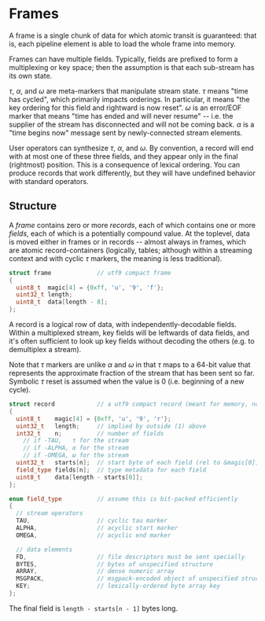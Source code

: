 # Frames
A frame is a single chunk of data for which atomic transit is guaranteed: that is, each pipeline element is able to load the whole frame into memory.

Frames can have multiple fields. Typically, fields are prefixed to form a multiplexing or key space; then the assumption is that each sub-stream has its own state.

_τ_, _α_, and _ω_ are meta-markers that manipulate stream state. _τ_ means "time has cycled", which primarily impacts orderings. In particular, it means "the key ordering for this field and rightward is now reset". _ω_ is an error/EOF marker that means "time has ended and will never resume" -- i.e. the supplier of the stream has disconnected and will not be coming back. _α_ is a "time begins now" message sent by newly-connected stream elements.

User operators can synthesize _τ_, _α_, and _ω_. By convention, a record will end with at most one of these three fields, and they appear only in the final (rightmost) position. This is a consequence of lexical ordering. You can produce records that work differently, but they will have undefined behavior with standard operators.


## Structure
A _frame_ contains zero or more _records_, each of which contains one or more _fields_, each of which is a potentially compound value. At the toplevel, data is moved either in frames or in records -- almost always in frames, which are atomic record-containers (logically, tables; although within a streaming context and with cyclic _τ_ markers, the meaning is less traditional).

```cpp
struct frame             // utf9 compact frame
{
  uint8_t  magic[4] = {0xff, 'u', '9', 'f'};
  uint32_t length;
  uint8_t  data[length - 8];
};
```

A record is a logical row of data, with independently-decodable fields. Within a multiplexed stream, key fields will be leftwards of data fields, and it's often sufficient to look up key fields without decoding the others (e.g. to demultiplex a stream).

Note that _τ_ markers are unlike _α_ and _ω_ in that _τ_ maps to a 64-bit value that represents the approximate fraction of the stream that has been sent so far. Symbolic _τ_ reset is assumed when the value is 0 (i.e. beginning of a new cycle).

```cpp
struct record            // a utf9 compact record (meant for memory, not disk)
{
  uint8_t    magic[4] = {0xff, 'u', '9', 'r'};
  uint32_t   length;     // implied by outside (1) above
  int32_t    n;          // number of fields
    // if -TAU,   τ for the stream
    // if -ALPHA, α for the stream
    // if -OMEGA, ω for the stream
  uint32_t   starts[n];  // start byte of each field (rel to &magic[0])
  field_type fields[n];  // type metadata for each field
  uint8_t    data[length - starts[0]];
};

enum field_type          // assume this is bit-packed efficiently
{
  // stream operators
  TAU,                   // cyclic tau marker
  ALPHA,                 // acyclic start marker
  OMEGA,                 // acyclic end marker

  // data elements
  FD,                    // file descriptors must be sent specially
  BYTES,                 // bytes of unspecified structure
  ARRAY,                 // dense numeric array
  MSGPACK,               // msgpack-encoded object of unspecified structure
  KEY;                   // lexically-ordered byte array key
};
```

The final field is `length - starts[n - 1]` bytes long.
